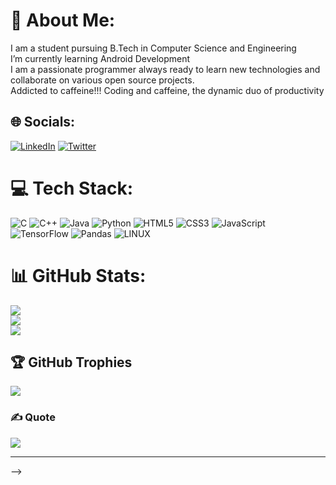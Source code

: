 # 💫 About Me:
I am a student pursuing B.Tech in Computer Science and Engineering<br>I’m currently learning Android Development<br>I am a passionate programmer always ready to learn new technologies and collaborate on various open source projects.<br>Addicted to caffeine!!! Coding and caffeine, the dynamic duo of productivity<br>


## 🌐 Socials:
[![LinkedIn](https://img.shields.io/badge/LinkedIn-%230077B5.svg?logo=linkedin&logoColor=white)](https://linkedin.com/in/disha-baghel-624752229) [![Twitter](https://img.shields.io/badge/Twitter-%231DA1F2.svg?logo=Twitter&logoColor=white)](https://twitter.com/dishabaghel16) 

# 💻 Tech Stack:
![C](https://img.shields.io/badge/c-%2300599C.svg?style=plastic&logo=c&logoColor=white) ![C++](https://img.shields.io/badge/c++-%2300599C.svg?style=plastic&logo=c%2B%2B&logoColor=white) ![Java](https://img.shields.io/badge/java-%23ED8B00.svg?style=plastic&logo=java&logoColor=white) ![Python](https://img.shields.io/badge/python-3670A0?style=plastic&logo=python&logoColor=ffdd54) ![HTML5](https://img.shields.io/badge/html5-%23E34F26.svg?style=plastic&logo=html5&logoColor=white) ![CSS3](https://img.shields.io/badge/css3-%231572B6.svg?style=plastic&logo=css3&logoColor=white) ![JavaScript](https://img.shields.io/badge/javascript-%23323330.svg?style=for-the-badge&logo=javascript&logoColor=%23F7DF1E) ![TensorFlow](https://img.shields.io/badge/TensorFlow-%23FF6F00.svg?style=for-the-badge&logo=TensorFlow&logoColor=white) ![Pandas](https://img.shields.io/badge/pandas-%23150458.svg?style=for-the-badge&logo=pandas&logoColor=white) ![LINUX](https://img.shields.io/badge/Linux-FCC624?style=for-the-badge&logo=linux&logoColor=black)
# 📊 GitHub Stats:
![](https://github-readme-stats.vercel.app/api?username=Disha-Baghel&theme=dark&hide_border=false&include_all_commits=true&count_private=true)<br/>
![](https://github-readme-streak-stats.herokuapp.com/?user=Disha-Baghel&theme=dark&hide_border=false)<br/>
![](https://github-readme-stats.vercel.app/api/top-langs/?username=Disha-Baghel&theme=dark&hide_border=false&include_all_commits=true&count_private=true&layout=compact)

## 🏆 GitHub Trophies
![](https://github-profile-trophy.vercel.app/?username=Disha-Baghel&theme=radical&no-frame=false&no-bg=true&margin-w=4)

### ✍️ Quote
![](https://quotes-github-readme.vercel.app/api?type=horizontal&theme=radical)

---
<!--[![](https://visitcount.itsvg.in/api?id=Disha-Baghel&icon=0&color=0)](https://visitcount.itsvg.in) -->

<!-- Proudly created with GPRM ( https://gprm.itsvg.in ) -->
<!-- 
# 💻 Tech Stack:
![JavaScript](https://img.shields.io/badge/javascript-%23323330.svg?style=for-the-badge&logo=javascript&logoColor=%23F7DF1E) ![TensorFlow](https://img.shields.io/badge/TensorFlow-%23FF6F00.svg?style=for-the-badge&logo=TensorFlow&logoColor=white) ![Pandas](https://img.shields.io/badge/pandas-%23150458.svg?style=for-the-badge&logo=pandas&logoColor=white) ![LINUX](https://img.shields.io/badge/Linux-FCC624?style=for-the-badge&logo=linux&logoColor=black)
# 📊 GitHub Stats:
![](https://github-readme-stats.vercel.app/api?username=Disha-Baghel&theme=dark&hide_border=false&include_all_commits=false&count_private=false)<br/>
![](https://github-readme-streak-stats.herokuapp.com/?user=Disha-Baghel&theme=dark&hide_border=false)<br/>
![](https://github-readme-stats.vercel.app/api/top-langs/?username=Disha-Baghel&theme=dark&hide_border=false&include_all_commits=false&count_private=false&layout=compact)

---
[![](https://visitcount.itsvg.in/api?id=Disha-Baghel&icon=0&color=0)](https://visitcount.itsvg.in)

<!-- Proudly created with GPRM ( https://gprm.itsvg.in ) --> -->

